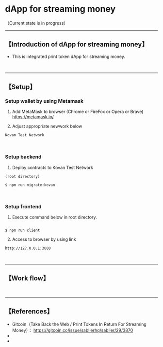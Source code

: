 # dApp for streaming money
（Current state is in progress）

***
## 【Introduction of dApp for streaming money】
- This is integrated print token dApp for streaming money.


&nbsp;


***

## 【Setup】
### Setup wallet by using Metamask
1. Add MetaMask to browser (Chrome or FireFox or Opera or Brave)    
https://metamask.io/  


2. Adjust appropriate newwork below 
```
Kovan Test Network

```

&nbsp;


### Setup backend
1. Deploy contracts to Kovan Test Network
```
(root directory)

$ npm run migrate:kovan
```

&nbsp;


### Setup frontend
1. Execute command below in root directory.
```

$ npm run client
```

2. Access to browser by using link 
```
http://127.0.0.1:3000
```

&nbsp;

***


## 【Work flow】

&nbsp;

***

## 【References】
- Gitcoin（Take Back the Web / Print Tokens In Return For Streaming Money）： https://gitcoin.co/issue/sablierhq/sablier/29/3870
- 
- 
